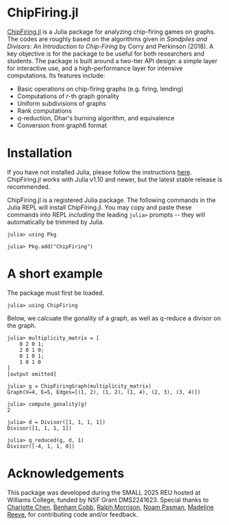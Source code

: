 # ChipFiring.jl

[ChipFiring.jl](https://github.com/vincentxwang/ChipFiring.jl) is a Julia package for analyzing chip-firing games on graphs. The codes are roughly based on the algorithms given in *Sandpiles and Divisors: An Introduction to Chip-Firing* by Corry and Perkinson (2018). A key objective is for the package to be useful for both researchers and students. The package is built around a two-tier API design: a simple layer for interactive use, and a high-performance layer for intensive computations. Its features include:

- Basic operations on chip-firing graphs (e.g. firing, lending)
- Computations of $r$-th graph gonality
- Uniform subdivisions of graphs
- Rank computations
- q-reduction, Dhar's burning algorithm, and equivalence
- Conversion from graph6 format

# Installation

If you have not installed Julia, please follow the instructions [here](https://julialang.org/install/). ChipFiring.jl works with Julia v1.10 and newer, but the latest stable release is recommended.

ChipFiring.jl is a registered Julia package. The following commands in the Julia REPL will install ChipFiring.jl. You may copy and paste these commands into REPL *including* the leading `julia>` prompts -- they will automatically be trimmed by Julia.

```julia-repl
julia> using Pkg

julia> Pkg.add("ChipFiring")
```

# A short example

The package must first be loaded.

```julia-repl
julia> using ChipFiring
```

Below, we calcuate the gonality of a graph, as well as q-reduce a divisor on the graph.

```julia-repl
julia> multiplicity_matrix = [
    0 2 0 1;
    2 0 1 0;
    0 1 0 1;
    1 0 1 0   
]
[output omitted]

julia> g = ChipFiringGraph(multiplicity_matrix)
Graph(V=4, E=5, Edges=[(1, 2), (1, 2), (1, 4), (2, 3), (3, 4)])

julia> compute_gonality(g)
2

julia> d = Divisor([1, 1, 1, 1])
Divisor([1, 1, 1, 1])

julia> q_reduced(g, d, 1)
Divisor([-4, 1, 1, 0])
```

# Acknowledgements

This package was developed during the SMALL 2025 REU hosted at Williams College, funded by NSF Grant DMS2241623. Special thanks to [Charlotte Chen](https://github.com/cjc-11), [Benham Cobb](https://github.com/BenhamCobb), [Ralph Morrison](https://sites.williams.edu/10rem/), [Noam Pasman](https://github.com/NoamPasman), [Madeline Reeve](https://github.com/maddie2003), for contributing code and/or feedback.